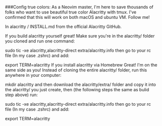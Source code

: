 ###Config true colors:
As a Neovim master, I'm here to save thousands of folks who want to use beautiful true color Alacritty with tmux. I've confirmed that this will work on both macOS and ubuntu VM. Follow me!

In alacritty / INSTALL.md from the official Alacritty GitHub.

If you build alacritty yourself
great! Make sure you're in the alacritty/ folder you cloned and run one command:

sudo tic -xe alacritty,alacritty-direct extra/alacritty.info
then go to your rc file (In my case .zshrc) and add:

export TERM=alacritty
If you install alacritty via Homebrew
Great! I'm on the same side as you! Instead of cloning the entire alacritty/ folder, run this anywhere in your computer:

mkdir alacritty
and then download the alacritty/extra/ folder and copy it into the alacritty/ you just create, then (the following steps the same as bulid step above) run:

sudo tic -xe alacritty,alacritty-direct extra/alacritty.info
then go to your rc file (In my case .zshrc) and add:

export TERM=alacritty
